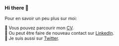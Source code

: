 ### Hi there 👋

<!--
**Sophiene13/Sophiene13** is a ✨ _special_ ✨ repository because its `README.md` (this file) appears on your GitHub profile.

Here are some ideas to get you started:

- 🔭 I’m currently working on ...
- 🌱 I’m currently learning ...
- 👯 I’m looking to collaborate on ...
- 🤔 I’m looking for help with ...
- 💬 Ask me about ...
- 📫 How to reach me: ...
- 😄 Pronouns: ...
- ⚡ Fun fact: ...
-->
Pour en savoir un peu plus sur moi:

🧑‍ Vous pouvez parcourir mon [CV](https://sophiene13.github.io).</br>
🤝 Ou peut être faire de nouveau contact sur [LinkedIn](https://www.linkedin.com/in/sophien-bouderbala-636955210/).   
📱 Je suis aussi sur [Twitter](https://twitter.com/apicoding). 
